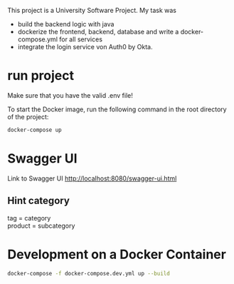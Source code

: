 This project is a University Software Project. My task was

* build the backend logic with java
* dockerize the frontend, backend, database and write a docker-compose.yml for all services
* integrate the login service von Auth0 by Okta.

# run project
Make sure that you have the valid .env file!

To start the Docker image, run the following command in the root directory of the project:
```bash
docker-compose up
```

# Swagger UI
Link to Swagger UI
[http://localhost:8080/swagger-ui.html](http://localhost:8080/swagger-ui.html)

## Hint category
tag = category<br>
product = subcategory

# Development on a Docker Container
```bash
docker-compose -f docker-compose.dev.yml up --build
```
